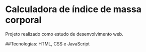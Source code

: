# Calculadora de índice de massa corporal

Projeto realizado como estudo de desenvolvimento web.  

##Tecnologias: HTML, CSS e JavaScript
